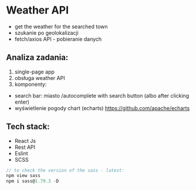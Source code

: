 # Weather API

- get the weather for the searched town
- szukanie po geolokalizacji
- fetch/axios API - pobieranie danych

## Analiza zadania:

1. single-page app
2. obsługa weather API
3. komponenty:

- search bar: miasto /autocomplete with search button (albo after clicking enter)
- wyświetlenie pogody chart (echarts)
https://github.com/apache/echarts

## Tech stack:

- React Js
- Rest API
- Eslint
- SCSS

```js
// to check the version of the sass - latest:
npm view sass
npm i sass@1.79.3 -D
```
